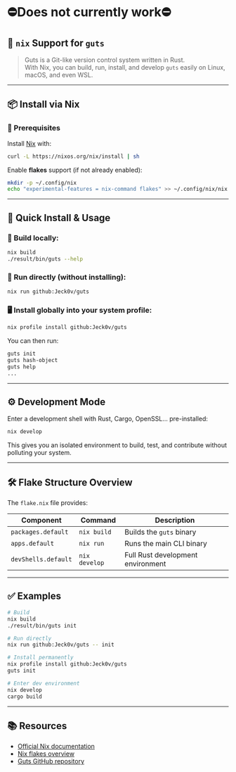 # ⛔Does not currently work⛔

## 🧬 `nix` Support for `guts`
> Guts is a Git-like version control system written in Rust.  
> With Nix, you can build, run, install, and develop `guts` easily  on Linux, macOS, and even WSL.

---

## 📦 Install via Nix

### 🔁 Prerequisites

Install [Nix](https://nixos.org/download) with:

```bash
curl -L https://nixos.org/nix/install | sh
```

Enable **flakes** support (if not already enabled):

```bash
mkdir -p ~/.config/nix
echo "experimental-features = nix-command flakes" >> ~/.config/nix/nix.conf
```

---

## 🚀 Quick Install & Usage

### 🔧 Build locally:

```bash
nix build
./result/bin/guts --help
```

### 🚀 Run directly (without installing):

```bash
nix run github:Jeck0v/guts
```

### 🖥️ Install globally into your system profile:

```bash
nix profile install github:Jeck0v/guts
```

You can then run:

```bash
guts init
guts hash-object
guts help
...
```

---

## ⚙️ Development Mode

Enter a development shell with Rust, Cargo, OpenSSL... pre-installed:

```bash
nix develop
```

This gives you an isolated environment to build, test, and contribute without polluting your system.

---

## 🛠️ Flake Structure Overview

The `flake.nix` file provides:

| Component            | Command         | Description                                         |
|----------------------|------------------|-----------------------------------------------------|
| `packages.default`   | `nix build`      | Builds the `guts` binary                            |
| `apps.default`       | `nix run`        | Runs the main CLI binary                            |
| `devShells.default`  | `nix develop`    | Full Rust development environment                   |

---

## ✅ Examples

```bash
# Build
nix build
./result/bin/guts init

# Run directly
nix run github:Jeck0v/guts -- init

# Install permanently
nix profile install github:Jeck0v/guts
guts init

# Enter dev environment
nix develop
cargo build
```

---

## 📚 Resources

- [Official Nix documentation](https://nixos.org/manual/nix/stable/)
- [Nix flakes overview](https://nixos.wiki/wiki/Flakes)
- [Guts GitHub repository](https://github.com/Jeck0v/guts)
